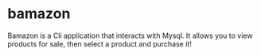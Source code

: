 # bamazon
Bamazon is a Cli application that interacts with Mysql. It allows you to view products for sale, then select a product and purchase it! 

